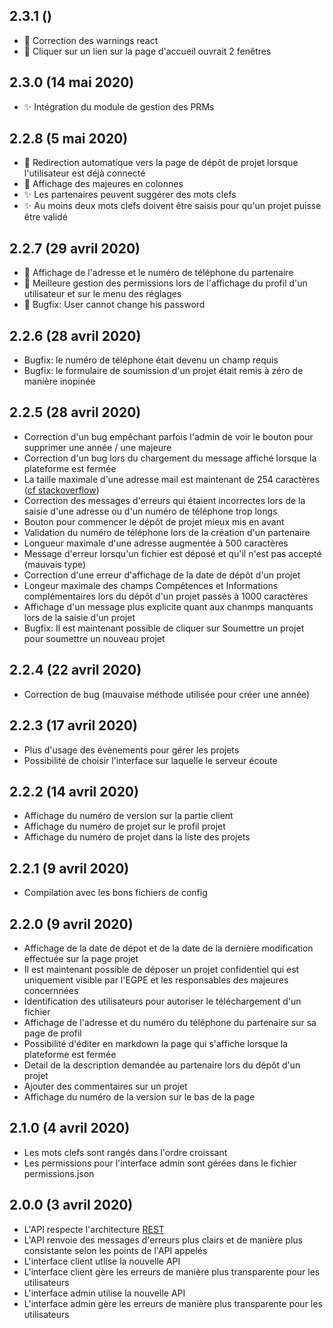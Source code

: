 ## 2.3.1 ()
* :bug: Correction des warnings react
* :bug: Cliquer sur un lien sur la page d'accueil ouvrait 2 fenêtres

## 2.3.0 (14 mai 2020)
* :sparkles: Intégration du module de gestion des PRMs

## 2.2.8 (5 mai 2020)
* :art: Redirection automatique vers la page de dépôt de projet lorsque l'utilisateur est déjà connecté
* :lipstick: Affichage des majeures en colonnes
* :sparkles: Les partenaires peuvent suggérer des mots clefs 
* :sparkles: Au moins deux mots clefs doivent être saisis pour qu'un projet puisse être validé

## 2.2.7 (29 avril 2020)
* :lipstick: Affichage de l'adresse et le numéro de téléphone du partenaire
* :art: Meilleure gestion des permissions lors de l'affichage du profil d'un utilisateur et sur le menu des réglages
* :bug: Bugfix: User cannot change his password


## 2.2.6 (28 avril 2020)
* Bugfix: le numéro de téléphone était devenu un champ requis
* Bugfix: le formulaire de soumission d'un projet était remis à zéro de manière inopinée

## 2.2.5 (28 avril 2020)
* Correction d'un bug empêchant parfois l'admin de voir le bouton pour supprimer une année / une majeure
* Correction d'un bug lors du chargement du message affiché lorsque la plateforme est fermée
* La taille maximale d'une adresse mail est maintenant de 254 caractères ([cf stackoverflow](https://stackoverflow.com/questions/386294/what-is-the-maximum-length-of-a-valid-email-address))
* Correction des messages d'erreurs qui étaient incorrectes lors de la saisie d'une adresse ou d'un numéro de téléphone trop longs
* Bouton pour commencer le dépôt de projet mieux mis en avant
* Validation du numéro de téléphone lors de la création d'un partenaire
* Longueur maximale d'une adresse augmentée à 500 caractères
* Message d'erreur lorsqu'un fichier est déposé et qu'il n'est pas accepté (mauvais type)
* Correction d'une erreur d'affichage de la date de dépôt d'un projet
* Longeur maximale des champs Compétences et Informations complémentaires lors du dépôt d'un projet passés à 1000 caractères
* Affichage d'un message plus explicite quant aux chanmps manquants lors de la saisie d'un projet
* Bugfix: Il est maintenant possible de cliquer sur Soumettre un projet pour soumettre un nouveau projet

## 2.2.4 (22 avril 2020)
* Correction de bug (mauvaise méthode utilisée pour créer une année)

## 2.2.3 (17 avril 2020)
* Plus d'usage des évènements pour gérer les projets
* Possibilité de choisir l'interface sur laquelle le serveur écoute

## 2.2.2 (14 avril 2020)
* Affichage du numéro de version sur la partie client
* Affichage du numéro de projet sur le profil projet
* Affichage du numéro de projet dans la liste des projets

## 2.2.1 (9 avril 2020)
* Compilation avec les bons fichiers de config

## 2.2.0 (9 avril 2020)
* Affichage de la date de dépot et de la date de la dernière modification effectuée sur la page projet
* Il est maintenant possible de déposer un projet confidentiel qui est uniquement visible par l'EGPE et les responsables des majeures concernnées
* Identification des utilisateurs pour autoriser le téléchargement d'un fichier
* Affichage de l'adresse et du numéro du téléphone du partenaire sur sa page de profil
* Possibilité d'éditer en markdown la page qui s'affiche lorsque la plateforme est fermée
* Detail de la description demandée au partenaire lors du dépôt d'un projet
* Ajouter des commentaires sur un projet
* Affichage du numéro de la version sur le bas de la page

## 2.1.0 (4 avril 2020)
* Les mots clefs sont rangés dans l'ordre croissant
* Les permissions pour l'interface admin sont gérées dans le fichier permissions.json

## 2.0.0 (3 avril 2020)
* L'API  respecte l'architecture [REST](https://fr.wikipedia.org/wiki/Representational_state_transfer)
* L'API renvoie des messages d'erreurs plus clairs et de manière plus consistante selon les points de l'API appelés
* L'interface client utlise la nouvelle API
* L'interface client gère les erreurs de manière plus transparente pour les utilisateurs
* L'interface admin utilise la nouvelle API
* L'interface admin gère les erreurs de manière plus transparente pour les utilisateurs